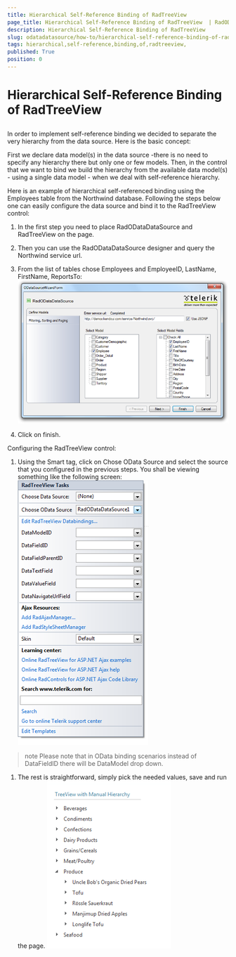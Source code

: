 ```yaml
---
title: Hierarchical Self-Reference Binding of RadTreeView 
page_title: Hierarchical Self-Reference Binding of RadTreeView  | RadODataDataSource for ASP.NET AJAX Documentation
description: Hierarchical Self-Reference Binding of RadTreeView 
slug: odatadatasource/how-to/hierarchical-self-reference-binding-of-radtreeview-
tags: hierarchical,self-reference,binding,of,radtreeview,
published: True
position: 0
---
```


# Hierarchical Self-Reference Binding of RadTreeView 

## 

In order to implement self-reference binding we decided to separate the very hierarchy from the data source. Here is the basic concept:

First we declare data model(s) in the data source -there is no need to specify any hierarchy there but only one or few models. Then, in the control that we want to bind we build the hierarchy from the available data model(s) - using a single data model - when we deal with self-reference hierarchy.

Here is an example of hierarchical self-referenced binding using the Employees table from the Northwind database. Following the steps below one can easily configure the data source and bind it to the RadTreeView control:

1. In the first step you need to place RadODataDataSource and RadTreeView on the page.

1. Then you can use the RadODataDataSource designer and query the Northwind service url.

1. From the list of tables chose Employees and EmployeeID, LastName, FirstName, ReportsTo:
![Self Referencing Binding](images/odatadatasource-self-referencing.png)

1. Click on finish.

Configuring the RadTreeView control:

1. Using the Smart tag, click on Chose OData Source and select the source that you configured in the previous steps. You shall be viewing something like the following screen:
![RadTreeView SmartTag](images/odatadatasource-treeview-smarttag.png)

>note Please note that in OData binding scenarios instead of DataFieldID there will be DataModel drop down.
>


1. The rest is straightforward, simply pick the needed values, save and run the page.
![Preview](images/odatadatasource-manual-binding-preview.png)

